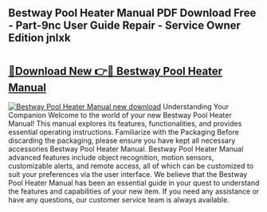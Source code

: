 ## Bestway Pool Heater Manual PDF Download Free - Part-9nc User Guide Repair - Service Owner Edition jnlxk

# <h2><a href="http://cf16219.oget.top/?id=Bestway+Pool+Heater+Manual">🔗Download New 👉🔴 Bestway Pool Heater Manual</a></h2>

[![Bestway Pool Heater Manual new download](https://i.imgur.com/5g1atiW.png)](http://cf16219.oget.top/?id=Bestway+Pool+Heater+Manual)
Understanding Your Companion Welcome to the world of your new Bestway Pool Heater Manual! This manual explores its features, functionalities, and provides essential operating instructions. Familiarize with the Packaging Before discarding the packaging, please ensure you have kept all necessary accessories Bestway Pool Heater Manual. Bestway Pool Heater Manual advanced features include object recognition, motion sensors, customizable alerts, and remote access, all of which can be customized to suit your preferences via the user interface. We believe that the Bestway Pool Heater Manual has been an essential guide in your quest to understand the features and capabilities of your new item. If you need any assistance or have any questions, our customer service team is always available.
